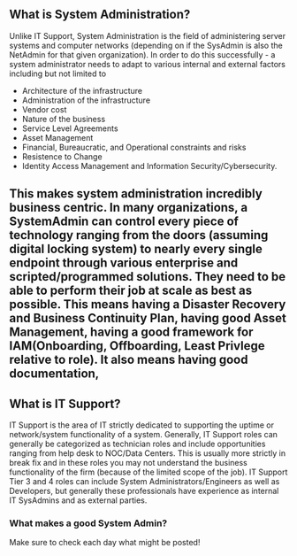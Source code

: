 ## What is System Administration?

Unlike IT Support, System Administration is the field of administering server systems and computer networks (depending on if the SysAdmin is also the NetAdmin for that given organization). In order to do this successfully - a system administrator needs to adapt to various internal and external factors including but not limited to
* Architecture of the infrastructure
* Administration of the infrastructure 
* Vendor cost
* Nature of the business 
* Service Level Agreements 
* Asset Management
* Financial, Bureaucratic, and Operational constraints and risks
* Resistence to Change 
* Identity Access Management and Information Security/Cybersecurity.

This makes system administration incredibly business centric. In many organizations, a SystemAdmin can control every piece of technology ranging from the doors (assuming digital locking system) to nearly every single endpoint through various enterprise and scripted/programmed solutions. They need to be able to perform their job at scale as best as possible. This means having a Disaster Recovery and Business Continuity Plan, having good Asset Management, having a good framework for IAM(Onboarding, Offboarding, Least Privlege relative to role). It also means having good documentation, 
---
## What is IT Support?

IT Support is the area of IT strictly dedicated to supporting the uptime or network/system functionality of a system. Generally, IT Support roles can generally be categorized as technician roles and include opportunities ranging from help desk to NOC/Data Centers. This is usually more strictly in break fix and in these roles you may not understand the business functionality of the firm (because of the limited scope of the job). IT Support Tier 3 and 4 roles can include System Administrators/Engineers as well as Developers, but generally these professionals have experience as internal IT SysAdmins and as external parties.  

### What makes a good System Admin?

Make sure to check each day what might be posted!

